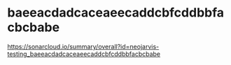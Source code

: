 # baeeacdadcaceaeecaddcbfcddbbfacbcbabe
https://sonarcloud.io/summary/overall?id=neojarvis-testing_baeeacdadcaceaeecaddcbfcddbbfacbcbabe
